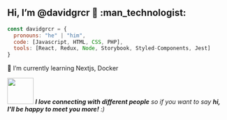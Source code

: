<h2>  Hi, I’m @davidgrcr 👋 :man_technologist: </h2>


```javascript
const davidgrcr = {
  pronouns: "he" | "him",
  code: [Javascript, HTML, CSS, PHP],
  tools: [React, Redux, Node, Storybook, Styled-Components, Jest]
}
```

🌱 I’m currently learning Nextjs, Docker

<img src="https://media.giphy.com/media/LnQjpWaON8nhr21vNW/giphy.gif" width="60"> <em><b>I love connecting with different people</b> so if you want to say <b>hi, I'll be happy to meet you more!</b> :)</em>


<!---

- 👋 Hi, I’m @davidgrcr
- 👀 I’m interested in ...
- 🌱 I’m currently learning ...
- 💞️ I’m looking to collaborate on ...
- 📫 How to reach me ...


davidgrcr/davidgrcr is a ✨ special ✨ repository because its `README.md` (this file) appears on your GitHub profile.
You can click the Preview link to take a look at your changes.
--->
